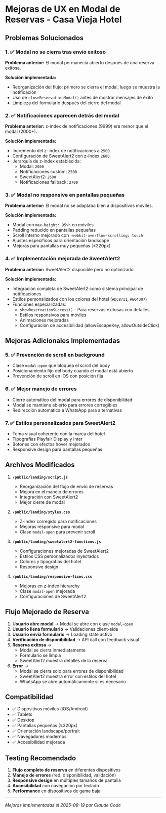 # Mejoras de UX en Modal de Reservas - Casa Vieja Hotel

## Problemas Solucionados

### 1. ✅ Modal no se cierra tras envío exitoso
**Problema anterior:** El modal permanecía abierto después de una reserva exitosa.

**Solución implementada:**
- Reorganización del flujo: primero se cierra el modal, luego se muestra la notificación
- Uso de `closeReservationModal()` antes de mostrar mensajes de éxito
- Limpieza del formulario después del cierre del modal

### 2. ✅ Notificaciones aparecen detrás del modal
**Problema anterior:** z-index de notificaciones (9999) era menor que el modal (2000+).

**Solución implementada:**
- Incremento del z-index de notificaciones a `2500`
- Configuración de SweetAlert2 con z-index `2600`
- Jerarquía de z-index establecida:
  - Modal: `2000`
  - Notificaciones custom: `2500`
  - SweetAlert2: `2600`
  - Notificaciones fallback: `2700`

### 3. ✅ Modal no responsive en pantallas pequeñas
**Problema anterior:** El modal no se adaptaba bien a dispositivos móviles.

**Solución implementada:**
- Modal con `max-height: 95vh` en móviles
- Padding reducido en pantallas pequeñas
- Scroll interno mejorado con `-webkit-overflow-scrolling: touch`
- Ajustes específicos para orientación landscape
- Mejoras para pantallas muy pequeñas (≤320px)

### 4. ✅ Implementación mejorada de SweetAlert2
**Problema anterior:** SweetAlert2 disponible pero no optimizado.

**Solución implementada:**
- Integración completa de SweetAlert2 como sistema principal de notificaciones
- Estilos personalizados con los colores del hotel (`#DC8711`, `#664D07`)
- Funciones especializadas:
  - `showReservationSuccess()` - Para reservas exitosas con detalles
  - Estilos responsivos para móviles
  - Animaciones mejoradas
  - Configuración de accesibilidad (allowEscapeKey, allowOutsideClick)

## Mejoras Adicionales Implementadas

### 5. ✅ Prevención de scroll en background
- Clase `modal-open` que bloquea el scroll del body
- Posicionamiento fijo del body cuando el modal está abierto
- Prevención de scroll en iOS con posición fija

### 6. ✅ Mejor manejo de errores
- Cierre automático del modal para errores de disponibilidad
- Modal se mantiene abierto para errores corregibles
- Redirección automática a WhatsApp para alternativas

### 7. ✅ Estilos personalizados para SweetAlert2
- Tema visual coherente con la marca del hotel
- Tipografías Playfair Display y Inter
- Botones con efectos hover mejorados
- Responsive design para pantallas pequeñas

## Archivos Modificados

1. **`/public/landing/script.js`**
   - Reorganización del flujo de envío de reservas
   - Mejora en el manejo de errores
   - Integración con SweetAlert2
   - Mejor cierre de modal

2. **`/public/landing/styles.css`**
   - Z-index corregido para notificaciones
   - Mejoras responsive para modal
   - Clase `modal-open` para prevenir scroll

3. **`/public/landing/sweetalert2-functions.js`**
   - Configuraciones mejoradas de SweetAlert2
   - Estilos CSS personalizados inyectados
   - Colores y tipografías del hotel
   - Responsive design

4. **`/public/landing/responsive-fixes.css`**
   - Mejoras en z-index hierarchy
   - Clase `modal-open` mejorada
   - Configuraciones de SweetAlert2

## Flujo Mejorado de Reserva

1. **Usuario abre modal** → Modal se abre con clase `modal-open`
2. **Usuario llena formulario** → Validaciones client-side
3. **Usuario envía formulario** → Loading state activo
4. **Verificación de disponibilidad** → API call con feedback visual
5. **Reserva exitosa** →
   - Modal se cierra inmediatamente
   - Formulario se limpia
   - SweetAlert2 muestra detalles de la reserva
6. **Error** →
   - Modal se cierra solo para errores de disponibilidad
   - SweetAlert2 muestra error con estilos del hotel
   - WhatsApp se abre automáticamente si es necesario

## Compatibilidad

- ✅ Dispositivos móviles (iOS/Android)
- ✅ Tablets
- ✅ Desktop
- ✅ Pantallas pequeñas (≥320px)
- ✅ Orientación landscape/portrait
- ✅ Navegadores modernos
- ✅ Accesibilidad mejorada

## Testing Recomendado

1. **Flujo completo de reserva** en diferentes dispositivos
2. **Manejo de errores** (red, disponibilidad, validación)
3. **Responsive design** en múltiples tamaños de pantalla
4. **Accesibilidad** con navegación por teclado
5. **Performance** en dispositivos de gama baja

---
*Mejoras implementadas el 2025-09-19 por Claude Code*